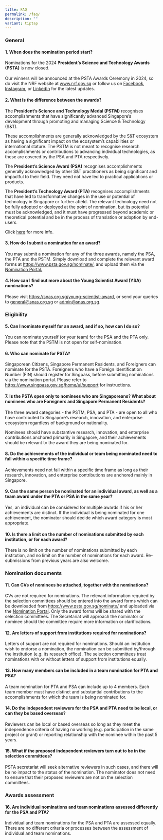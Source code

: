 ```yaml
---
title: FAQ
permalink: /faq/
description: ""
variant: tiptap
---
```

<h3>General</h3>
<h4>1. When does the nomination period start?</h4>
<p>Nominations for the 2024 <strong>President’s Science and Technology Awards (PSTA)</strong> is
now closed.
<br>
<br>Our winners will be announced at the PSTA Awards Ceremony in 2024, so
do visit the NRF website at <a href="http://www.nrf.gov.sg" rel="noopener noreferrer nofollow" target="_blank">www.nrf.gov.sg</a> or follow us on <a href="https://www.facebook.com/NRF.Singapore/" rel="noopener noreferrer nofollow" target="_blank">Facebook</a>,
<a href="https://instagram.com/nrfsg" rel="noopener noreferrer nofollow" target="_blank">Instagram</a>, or <a href="https://www.linkedin.com/company/nrfsg/" rel="noopener noreferrer nofollow" target="_blank">LinkedIn</a> for the latest
updates.</p>
<h4>2. What is the difference between the awards?</h4>
<p>The <strong>President’s Science and Technology Medal (PSTM)</strong> recognises
accomplishments that have significantly advanced Singapore’s development
through promoting and managing Science &amp; Technology (S&amp;T).</p>
<p>These accomplishments are generally acknowledged by the S&amp;T ecosystem
as having a significant impact on the ecosystem’s capabilities or international
stature. The PSTM is not meant to recognise research accomplishments or
contributions to advancing individual technologies, as these are covered
by the PSA and PTA respectively.</p>
<p>The <strong>President’s Science Award (PSA)</strong> recognises accomplishments
generally acknowledged by other S&amp;T practitioners as being significant
and impactful to their field. They need not have led to practical applications
or products.</p>
<p>The <strong>President’s Technology Award (PTA)</strong> recognises accomplishments
that have led to transformative changes in the use or potential of technology
in Singapore or further afield. The relevant technology need not be fully
adopted or deployed at the point of nomination, but its potential must
be acknowledged, and it must have progressed beyond academic or theoretical
potential and be in the process of translation or adoption by end-users.</p>
<p>Click <a href="/about/awards/" rel="noopener noreferrer nofollow" target="_blank">here</a> for
more info.</p>
<h4>3. How do I submit a nomination for an award?</h4>
<p>You may submit a nomination for any of the three awards, namely the PSA,
the PTA and the PSTM. Simply download and complete the relevant award forms
at <a href="https://www.psta.gov.sg/nominate/" rel="noopener noreferrer nofollow" target="_blank">https://www.psta.gov.sg/nominate/</a>,
and upload them via the <a href="https://form.gov.sg/63a292918c013d00129d6d81" rel="noopener noreferrer nofollow" target="_blank">Nomination Portal.</a>
</p>
<h4>4. How can I find out more about the Young Scientist Award (YSA) nominations?</h4>
<p>Please visit <a href="https://snas.org.sg/young-scientist-award" rel="noopener noreferrer nofollow" target="_blank">https://snas.org.sg/young-scientist-award</a>,
or send your queries to <a href="mailto:general@snas.org.sg" rel="noopener noreferrer nofollow" target="_blank">general@snas.org.sg</a> or <a href="mailto:admin@snas.org.sg" rel="noopener noreferrer nofollow" target="_blank">admin@snas.org.sg</a>.</p>
<p></p>
<h3>Eligibility</h3>
<h4>5. Can I nominate myself for an award, and if so, how can I do so?</h4>
<p>You can nominate yourself (or your team) for the PSA and the PTA only.
Please note that the PSTM is not open for self-nomination.</p>
<h4>6. Who can nominate for PSTA?</h4>
<p>Singaporean Citizens, Singapore Permanent Residents, and Foreigners can
nominate for the PSTA. Foreigners who have a Foreign Identification Number
(FIN) should register for Singpass, before submitting nominations via the
nomination portal. Please refer to <a href="https://www.singpass.gov.sg/home/ui/support" rel="noopener noreferrer nofollow" target="_blank">https://www.singpass.gov.sg/home/ui/support</a> for
instructions.</p>
<h4>7. Is the PSTA open only to nominees who are Singaporeans? What about nominees who are Foreigners and Singapore Permanent Residents?</h4>
<p>The three award categories - the PSTM, PSA, and PTA - are open to all
who have contributed to Singapore’s research, innovation, and enterprise
ecosystem regardless of background or nationality.</p>
<p>Nominees should have substantive research, innovation, and enterprise
contributions anchored primarily in Singapore, and their achievements should
be relevant to the award they are being nominated for.</p>
<h4>8. Do the achievements of the individual or team being nominated need to fall within a specific time frame?</h4>
<p>Achievements need not fall within a specific time frame as long as their
research, innovation, and enterprise contributions are anchored mainly
in Singapore.</p>
<h4>9. Can the same person be nominated for an individual award, as well as a team award under the PTA or PSA in the same year?</h4>
<p>Yes, an individual can be considered for multiple awards if his or her
achievements are distinct. If the individual is being nominated for one
achievement, the nominator should decide which award category is most appropriate.</p>
<h4>10. Is there a limit on the number of nominations submitted by each institution, or for each award?</h4>
<p>There is no limit on the number of nominations submitted by each institution,
and no limit on the number of nominations for each award. Re-submissions
from previous years are also welcome.</p>
<p></p>
<h3>Nomination documents</h3>
<h4>11. Can CVs of nominees be attached, together with the nominations?</h4>
<p>CVs are not required for nominations. The relevant information required
by the selection committees should be entered into the award forms which
can be downloaded from <a href="https://www.psta.gov.sg/nominate/" rel="noopener noreferrer nofollow" target="_blank">https://www.psta.gov.sg/nominate/</a> and
uploaded via the <a href="https://form.gov.sg/63a292918c013d00129d6d81" rel="noopener noreferrer nofollow" target="_blank">Nomination Portal</a>.
Only the award forms will be shared with the selection committees. The
Secretariat will approach the nominator or nominee should the committee
require more information or clarifications.</p>
<h4>12. Are letters of support from institutions required for nominations?</h4>
<p>Letters of support are not required for nominations. Should an institution
wish to endorse a nomination, the nomination can be submitted by/through
the institution (e.g. its research office). The selection committees treat
nominations with or without letters of support from institutions equally.</p>
<h4>13. How many members can be included in a team nomination for PTA and PSA?</h4>
<p>A team nomination for PTA and PSA can include up to 4 members. Each team
member must have distinct and substantial contributions to the accomplishments
for which the team is being nominated for.</p>
<h4>14. Do the independent reviewers for the PSA and PTA need to be local, or can they be based overseas?</h4>
<p>Reviewers can be local or based overseas so long as they meet the independence
criteria of having no working (e.g. participation in the same project or
grant) or reporting relationship with the nominee within the past 5 years.</p>
<h4>15. What if the proposed independent reviewers turn out to be in the selection committees?</h4>
<p>PSTA secretariat will seek alternative reviewers in such cases, and there
will be no impact to the status of the nomination. The nominator does not
need to ensure that their proposed reviewers are not on the selection committees.</p>
<h3>Awards assessment</h3>
<h4>16. Are individual nominations and team nominations assessed differently for the PSA and PTA?</h4>
<p>Individual and team nominations for the PSA and PTA are assessed equally.
There are no different criteria or processes between the assessment of
individual and team nominations.</p>
<p></p>